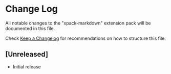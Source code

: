 # Change Log

All notable changes to the "xpack-markdown" extension pack will be documented in this file.

Check [Keep a Changelog](http://keepachangelog.com/) for recommendations on how to structure this file.

## [Unreleased]

- Initial release
